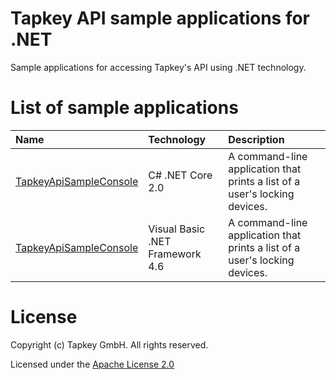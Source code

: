 # Tapkey API sample applications for .NET
Sample applications for accessing Tapkey's API using .NET technology.

# List of sample applications
| Name                   | Technology | Description                                                                |
|:-----------------------|:-----------|:---------------------------------------------------------------------------|
| [TapkeyApiSampleConsole](TapkeyApiSampleConsole%20CSharp%20.NET%20Core%202.0) | C# .NET Core 2.0 | A command-line application that prints a list of a user's locking devices. |
| [TapkeyApiSampleConsole](TapkeyApiSampleConsole%20Visual%20Basic%20.NET%20Framework%204.6) | Visual Basic .NET Framework 4.6 | A command-line application that prints a list of a user's locking devices. |

# License
Copyright (c) Tapkey GmbH. All rights reserved.

Licensed under the [Apache License 2.0](https://spdx.org/licenses/Apache-2.0.html)
